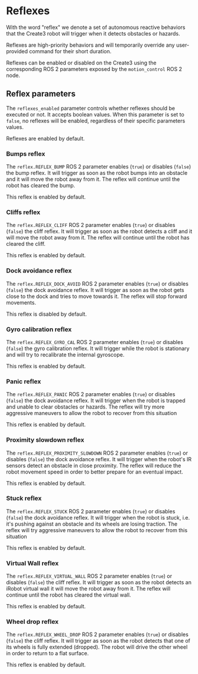 # Reflexes

With the word "reflex" we denote a set of autonomous reactive behaviors that the Create3 robot will trigger when it detects obstacles or hazards.

Reflexes are high-priority behaviors and will temporarily override any user-provided command for their short duration.

Reflexes can be enabled or disabled on the Create3 using the corresponding ROS 2 parameters exposed by the `motion_control` ROS 2 node.

## Reflex parameters

The `reflexes_enabled` parameter controls whether reflexes should be executed or not. It accepts boolean values.
When this parameter is set to `false`, no reflexes will be enabled, regardless of their specific parameters values.

Reflexes are enabled by default.

### Bumps reflex

The `reflex.REFLEX_BUMP` ROS 2 parameter enables (`true`) or disables (`false`) the bump reflex.
It will trigger as soon as the robot bumps into an obstacle and it will move the robot away from it.
The reflex will continue until the robot has cleared the bump.

This reflex is enabled by default.

### Cliffs reflex

The `reflex.REFLEX_CLIFF` ROS 2 parameter enables (`true`) or disables (`false`) the cliff reflex.
It will trigger as soon as the robot detects a cliff and it will move the robot away from it.
The reflex will continue until the robot has cleared the cliff.

This reflex is enabled by default.

### Dock avoidance reflex

The `reflex.REFLEX_DOCK_AVOID` ROS 2 parameter enables (`true`) or disables (`false`) the dock avoidance reflex.
It will trigger as soon as the robot gets close to the dock and tries to move towards it.
The reflex will stop forward movements.

This reflex is disabled by default.

### Gyro calibration reflex

The `reflex.REFLEX_GYRO_CAL` ROS 2 parameter enables (`true`) or disables (`false`) the gyro calibration reflex.
It will trigger while the robot is stationary and will try to recalibrate the internal gyroscope.

This reflex is enabled by default.

### Panic reflex

The `reflex.REFLEX_PANIC` ROS 2 parameter enables (`true`) or disables (`false`) the dock avoidance reflex.
It will trigger when the robot is trapped and unable to clear obstacles or hazards.
The reflex will try more aggressive maneuvers to allow the robot to recover from this situation

This reflex is enabled by default.

### Proximity slowdown reflex

The `reflex.REFLEX_PROXIMITY_SLOWDOWN` ROS 2 parameter enables (`true`) or disables (`false`) the dock avoidance reflex.
It will trigger when the robot's IR sensors detect an obstacle in close proximity.
The reflex will reduce the robot movement speed in order to better prepare for an eventual impact.

This reflex is enabled by default.

### Stuck reflex

The `reflex.REFLEX_STUCK` ROS 2 parameter enables (`true`) or disables (`false`) the dock avoidance reflex.
It will trigger when the robot is stuck, i.e. it's pushing against an obstacle and its wheels are losing traction.
The reflex will try aggressive maneuvers to allow the robot to recover from this situation

This reflex is enabled by default.

### Virtual Wall reflex

The `reflex.REFLEX_VIRTUAL_WALL` ROS 2 parameter enables (`true`) or disables (`false`) the cliff reflex.
It will trigger as soon as the robot detects an iRobot virtual wall it will move the robot away from it.
The reflex will continue until the robot has cleared the virtual wall.

This reflex is enabled by default.

### Wheel drop reflex

The `reflex.REFLEX_WHEEL_DROP` ROS 2 parameter enables (`true`) or disables (`false`) the cliff reflex.
It will trigger as soon as the robot detects that one of its wheels is fully extended (dropped).
The robot will drive the other wheel in order to return to a flat surface.

This reflex is enabled by default.
